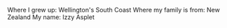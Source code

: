 Where I grew up: Wellington's South Coast
Where my family is from: New Zealand
My name: Izzy Asplet
